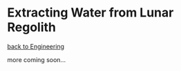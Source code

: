 Extracting Water from Lunar Regolith
===

[back to Engineering](../Engineering.md)

more coming soon...
